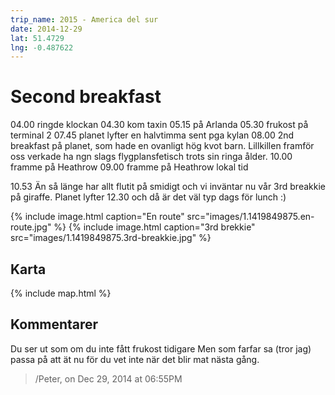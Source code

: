 ```yaml
---
trip_name: 2015 - America del sur
date: 2014-12-29
lat: 51.4729
lng: -0.487622
---
```


# Second breakfast

04.00 ringde klockan
04.30 kom taxin
05.15 på Arlanda
05.30 frukost på terminal 2
07.45 planet lyfter en halvtimma sent pga kylan
08.00 2nd breakfast på planet, som hade en ovanligt hög kvot barn. Lillkillen framför oss verkade ha ngn slags flygplansfetisch trots sin ringa ålder.
10.00 framme på Heathrow
09.00 framme på Heathrow lokal tid

10.53 Än så länge har allt flutit på smidigt och vi inväntar nu vår 3rd breakkie på giraffe. Planet lyfter 12.30 och då är det väl typ dags för lunch :)

{% include image.html caption="En route" src="images/1.1419849875.en-route.jpg" %}
{% include image.html caption="3rd brekkie" src="images/1.1419849875.3rd-breakkie.jpg" %}

## Karta

{% include map.html %}

## Kommentarer

Du ser ut som om du inte fått frukost tidigare
Men som farfar sa (tror jag) passa på att ät nu för du vet inte när det blir mat nästa gång.
> /Peter, on Dec 29, 2014 at 06:55PM
